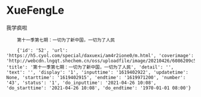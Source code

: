 # XueFengLe     

我学疯啦    

        第十一季第七期：一切为了新中国，一切为了人民     

        {'id': '52', 'url': 'https://h5.cyol.com/special/daxuexi/am4r2ione0/m.html', 'coverimage': 'http://webcdn.lngqt.shechem.cn/oss/uploadfile/image/20210426/6086209c54465.jpg', 'title': '第十一季第七期：一切为了新中国，一切为了人民', 'detail': '', 'text': '', 'display': '1', 'inputtime': '1619402922', 'updatetime': None, 'starttime': '1619402915', 'endtime': '1619971200', 'number': '43', 'status': '1', 'do_inputtime': '2021-04-26 10:08', 'do_starttime': '2021-04-26 10:08', 'do_endtime': '1970-01-01 08:00'}
       
